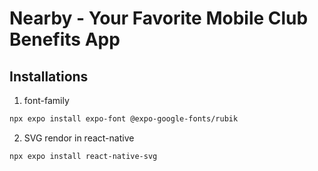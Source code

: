 # Nearby - Your Favorite Mobile Club Benefits App

## Installations

1. font-family
```bash
npx expo install expo-font @expo-google-fonts/rubik
```

2. SVG rendor in react-native
```bash
npx expo install react-native-svg
```